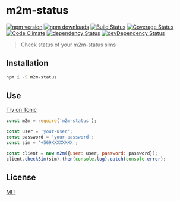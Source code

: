 # m2m-status

[![npm version](https://img.shields.io/npm/v/m2m-status.svg?style=flat-square)](https://www.npmjs.com/package/m2m-status)
[![npm downloads](https://img.shields.io/npm/dm/m2m-status.svg?style=flat-square)](https://www.npmjs.com/package/m2m-status)
[![Build Status](https://img.shields.io/travis/lgaticaq/m2m-status.svg?style=flat-square)](https://travis-ci.org/lgaticaq/m2m-status)
[![Coverage Status](https://img.shields.io/coveralls/lgaticaq/m2m-status/master.svg?style=flat-square)](https://coveralls.io/github/lgaticaq/m2m-status?branch=master)
[![Code Climate](https://img.shields.io/codeclimate/github/lgaticaq/m2m-status.svg?style=flat-square)](https://codeclimate.com/github/lgaticaq/m2m-status)
[![dependency Status](https://img.shields.io/david/lgaticaq/m2m-status.svg?style=flat-square)](https://david-dm.org/lgaticaq/m2m-status#info=dependencies)
[![devDependency Status](https://img.shields.io/david/dev/lgaticaq/m2m-status.svg?style=flat-square)](https://david-dm.org/lgaticaq/m2m-status#info=devDependencies)

> Check status of your m2m-status sims

## Installation

```bash
npm i -S m2m-status
```

## Use

[Try on Tonic](https://tonicdev.com/npm/m2m-status)
```js
const m2m = require('m2m-status');

const user = 'your-user';
const password = 'your-password';
const sim = '+569XXXXXXXX';

const client = new m2m({user: user, password: password});
client.checkSim(sim).then(console.log).catch(console.error);
```

## License

[MIT](https://tldrlegal.com/license/mit-license)
